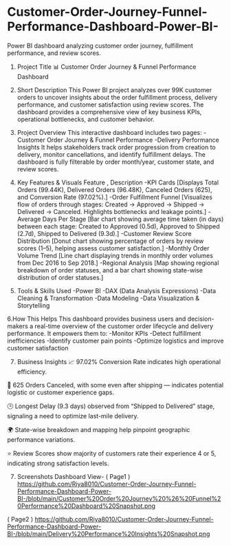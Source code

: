 # Customer-Order-Journey-Funnel-Performance-Dashboard-Power-BI-
Power BI dashboard analyzing customer order journey, fulfillment performance, and review scores.

1. Project Title
📊 Customer Order Journey & Funnel Performance Dashboard

2. Short Description
This Power BI project analyzes over 99K customer orders to uncover insights about the order fulfillment process, delivery performance, and customer satisfaction using review scores. The dashboard provides a comprehensive view of key business KPIs, operational bottlenecks, and customer behavior.

3. Project Overview
This interactive dashboard includes two pages:
-Customer Order Journey & Funnel Performance
-Delivery Performance Insights
It helps stakeholders track order progression from creation to delivery, monitor cancellations, and identify fulfillment delays. The dashboard is fully filterable by order month/year, customer state, and review scores.

4.  Key Features & Visuals
Feature  ,	Description
-KPI Cards	[Displays Total Orders (99.44K), Delivered Orders (96.48K), Canceled Orders (625), and Conversion Rate (97.02%).]
-Order Fulfillment Funnel	[Visualizes flow of orders through stages: Created → Approved → Shipped → Delivered → Canceled. Highlights bottlenecks and leakage points.]
-Average Days Per Stage	[Bar chart showing average time taken (in days) between each stage: Created to Approved (0.5d), Approved to Shipped (2.7d), Shipped to Delivered (9.3d).]
-Customer Review Score Distribution	[Donut chart showing percentage of orders by review scores (1–5), helping assess customer satisfaction.]
-Monthly Order Volume Trend	[Line chart displaying trends in monthly order volumes from Dec 2016 to Sep 2018.]
-Regional Analysis	[Map showing regional breakdown of order statuses, and a bar chart showing state-wise distribution of order statuses.]

5.  Tools & Skills Used
-Power BI
-DAX (Data Analysis Expressions)
-Data Cleaning & Transformation
-Data Modeling
-Data Visualization & Storytelling

6.How This Helps
This dashboard provides business users and decision-makers a real-time overview of the customer order lifecycle and delivery performance. It empowers them to:
-Monitor KPIs
-Detect fulfillment inefficiencies
-Identify customer pain points
-Optimize logistics and improve customer satisfaction

7.  Business Insights
📈 97.02% Conversion Rate indicates high operational efficiency.

🚫 625 Orders Canceled, with some even after shipping — indicates potential logistic or customer experience gaps.

🕒 Longest Delay (9.3 days) observed from “Shipped to Delivered” stage, signaling a need to optimize last-mile delivery.

🌍 State-wise breakdown and mapping help pinpoint geographic performance variations.

⭐ Review Scores show majority of customers rate their experience 4 or 5, indicating strong satisfaction levels.

7. Screenshots
Dashboard View-
( Page1 )   https://github.com/Riya8010/Customer-Order-Journey-Funnel-Performance-Dashboard-Power-BI-/blob/main/Customer%20Order%20Journey%20%26%20Funnel%20Performance%20Dashboard%20Snapshot.png

( Page2 )  https://github.com/Riya8010/Customer-Order-Journey-Funnel-Performance-Dashboard-Power-BI-/blob/main/Delivery%20Performance%20Insights%20Snapshot.png


